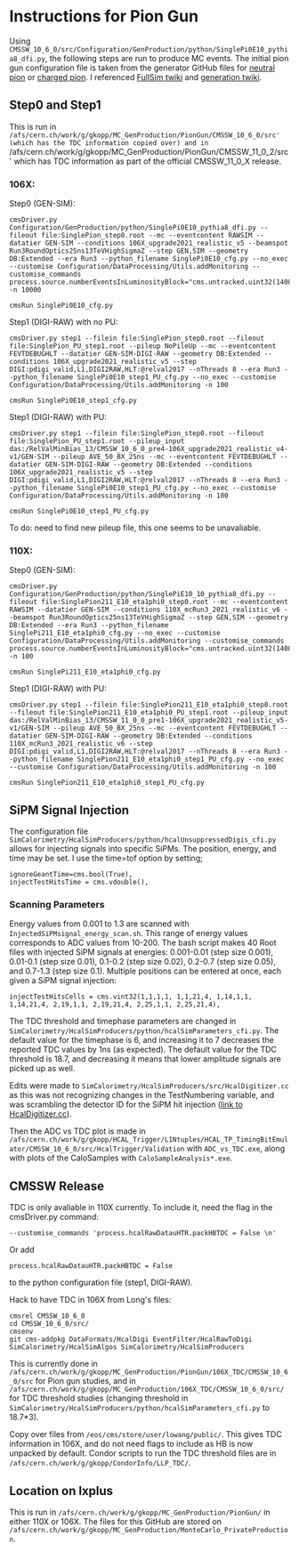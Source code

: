 # Instructions for Pion Gun
Using `CMSSW_10_6_0/src/Configuration/GenProduction/python/SinglePi0E10_pythia8_dfi.py`, the following steps are run to produce MC events. The initial pion gun configuration file is taken from the generator GitHub files for [neutral pion](https://github.com/cms-sw/cmssw/blob/CMSSW_10_6_X/Configuration/Generator/python/SinglePi0E10_pythia8_cfi.py) or [charged pion](https://github.com/cms-sw/cmssw/blob/CMSSW_10_6_X/Configuration/Generator/python/SinglePiPt10_pythia8_cfi.py). I referenced [FullSim twiki](https://twiki.cern.ch/twiki/bin/view/CMSPublic/WorkBookGenIntro#ComposeFullSimConfig) and [generation twiki](https://twiki.cern.ch/twiki/bin/view/CMSPublic/WorkBookGeneration).

## Step0 and Step1
This is run in `/afs/cern.ch/work/g/gkopp/MC_GenProduction/PionGun/CMSSW_10_6_0/src' (which has the TDC information copied over) and in `/afs/cern.ch/work/g/gkopp/MC_GenProduction/PionGun/CMSSW_11_0_2/src' which has TDC information as part of the official CMSSW_11_0_X release.

### 106X:
Step0 (GEN-SIM):
```
cmsDriver.py Configuration/GenProduction/python/SinglePi0E10_pythia8_dfi.py --fileout file:SinglePion_step0.root --mc --eventcontent RAWSIM --datatier GEN-SIM --conditions 106X_upgrade2021_realistic_v5 --beamspot Run3RoundOptics25ns13TeVHighSigmaZ --step GEN,SIM --geometry DB:Extended --era Run3 --python_filename SinglePi0E10_cfg.py --no_exec --customise Configuration/DataProcessing/Utils.addMonitoring --customise_commands process.source.numberEventsInLuminosityBlock="cms.untracked.uint32(1408450)" -n 10000

cmsRun SinglePi0E10_cfg.py
```

Step1 (DIGI-RAW) with no PU:
```
cmsDriver.py step1 --filein file:SinglePion_step0.root --fileout file:SinglePion_PU_step1.root --pileup NoPileUp --mc --eventcontent FEVTDEBUGHLT --datatier GEN-SIM-DIGI-RAW --geometry DB:Extended --conditions 106X_upgrade2021_realistic_v5 --step DIGI:pdigi_valid,L1,DIGI2RAW,HLT:@relval2017 --nThreads 8 --era Run3 --python_filename SinglePi0E10_step1_PU_cfg.py --no_exec --customise Configuration/DataProcessing/Utils.addMonitoring -n 100

cmsRun SinglePi0E10_step1_cfg.py
``` 

Step1 (DIGI-RAW) with PU:
``` 
cmsDriver.py step1 --filein file:SinglePion_step0.root --fileout file:SinglePion_PU_step1.root --pileup_input das:/RelValMinBias_13/CMSSW_10_6_0_pre4-106X_upgrade2021_realistic_v4-v1/GEN-SIM --pileup AVE_50_BX_25ns --mc --eventcontent FEVTDEBUGHLT --datatier GEN-SIM-DIGI-RAW --geometry DB:Extended --conditions 106X_upgrade2021_realistic_v5 --step DIGI:pdigi_valid,L1,DIGI2RAW,HLT:@relval2017 --nThreads 8 --era Run3 --python_filename SinglePi0E10_step1_PU_cfg.py --no_exec --customise Configuration/DataProcessing/Utils.addMonitoring -n 100

cmsRun SinglePi0E10_step1_PU_cfg.py
```
To do: need to find new pileup file, this one seems to be unavaliable. 

### 110X:
Step0 (GEN-SIM):
```
cmsDriver.py Configuration/GenProduction/python/SinglePiE10_10_pythia8_dfi.py --fileout file:SinglePion211_E10_eta1phi0_step0.root --mc --eventcontent RAWSIM --datatier GEN-SIM --conditions 110X_mcRun3_2021_realistic_v6 --beamspot Run3RoundOptics25ns13TeVHighSigmaZ --step GEN,SIM --geometry DB:Extended --era Run3 --python_filename SinglePi211_E10_eta1phi0_cfg.py --no_exec --customise Configuration/DataProcessing/Utils.addMonitoring --customise_commands process.source.numberEventsInLuminosityBlock="cms.untracked.uint32(1408450)" -n 100

cmsRun SinglePi211_E10_eta1phi0_cfg.py
```

Step1 (DIGI-RAW) with PU:
```
cmsDriver.py step1 --filein file:SinglePion211_E10_eta1phi0_step0.root --fileout file:SinglePion211_E10_eta1phi0_PU_step1.root --pileup_input das:/RelValMinBias_13/CMSSW_11_0_0_pre1-106X_upgrade2021_realistic_v5-v1/GEN-SIM --pileup AVE_50_BX_25ns --mc --eventcontent FEVTDEBUGHLT --datatier GEN-SIM-DIGI-RAW --geometry DB:Extended --conditions 110X_mcRun3_2021_realistic_v6 --step DIGI:pdigi_valid,L1,DIGI2RAW,HLT:@relval2017 --nThreads 8 --era Run3 --python_filename SinglePion211_E10_eta1phi0_step1_PU_cfg.py --no_exec --customise Configuration/DataProcessing/Utils.addMonitoring -n 100

cmsRun SinglePion211_E10_eta1phi0_step1_PU_cfg.py
```

## SiPM Signal Injection
The configuration file `SimCalorimetry/HcalSimProducers/python/hcalUnsuppressedDigis_cfi.py` allows for injecting signals into specific SiPMs. The position, energy, and time may be set. I use the time=tof option by setting;
```
ignoreGeantTime=cms.bool(True),
injectTestHitsTime = cms.vdouble(),
```
### Scanning Parameters
Energy values from 0.001 to 1.3 are scanned with `InjectedSiPMsignal_energy_scan.sh`. This range of energy values corresponds to ADC values from 10-200. The bash script makes 40 Root files with injected SiPM signals at energies: 0.001-0.01 (step size 0.001), 0.01-0.1 (step size 0.01), 0.1-0.2 (step size 0.02), 0.2-0.7 (step size 0.05), and 0.7-1.3 (step size 0.1). Multiple positions can be entered at once, each given a SiPM signal injection:
```
injectTestHitsCells = cms.vint32(1,1,1,1, 1,1,21,4, 1,14,1,1, 1,14,21,4, 2,19,1,1, 2,19,21,4, 2,25,1,1, 2,25,21,4),
```
The TDC threshold and timephase parameters are changed in `SimCalorimetry/HcalSimProducers/python/hcalSimParameters_cfi.py`. The default value for the timephase is 6, and increasing it to 7 decreases the reported TDC values by 1ns (as expected). The default value for the TDC threshold is 18.7, and decreasing it means that lower amplitude signals are picked up as well. 

Edits were made to `SimCalorimetry/HcalSimProducers/src/HcalDigitizer.cc` as this was not recognizing changes in the TestNumbering variable, and was scrambling the detector ID for the SiPM hit injection ([link to HcalDigitizer.cc](https://github.com/gk199/MonteCarlo_PrivateProduction/blob/master/PionGun/HcalDigitizer.cc#L347-L357)).

Then the ADC vs TDC plot is made in `/afs/cern.ch/work/g/gkopp/HCAL_Trigger/L1Ntuples/HCAL_TP_TimingBitEmulator/CMSSW_10_6_0/src/HcalTrigger/Validation` with `ADC_vs_TDC.exe`, along with plots of the CaloSamples with `CaloSampleAnalysis*.exe`.

## CMSSW Release
TDC is only avaliable in 110X currently. To include it, need the flag in the cmsDriver.py command:
```
--customise_commands 'process.hcalRawDatauHTR.packHBTDC = False \n'
```
Or add
```
process.hcalRawDatauHTR.packHBTDC = False
```
to the python configuration file (step1, DIGI-RAW).

Hack to have TDC in 106X from Long's files:
```
cmsrel CMSSW_10_6_0
cd CMSSW_10_6_0/src/
cmsenv
git cms-addpkg DataFormats/HcalDigi EventFilter/HcalRawToDigi SimCalorimetry/HcalSimAlgos SimCalorimetry/HcalSimProducers
```
This is currently done in `/afs/cern.ch/work/g/gkopp/MC_GenProduction/PionGun/106X_TDC/CMSSW_10_6_0/src` for Pion gun studies, and in `/afs/cern.ch/work/g/gkopp/MC_GenProduction/106X_TDC/CMSSW_10_6_0/src/` for TDC threshold studies (changing threshold in `SimCalorimetry/HcalSimProducers/python/hcalSimParameters_cfi.py` to 18.7*3).

Copy over files from `/eos/cms/store/user/lowang/public/`. This gives TDC information in 106X, and do not need flags to include as HB is now unpacked by default. Condor scripts to run the TDC threshold files are in `/afs/cern.ch/work/g/gkopp/CondorInfo/LLP_TDC/`.

## Location on lxplus
This is run in `/afs/cern.ch/work/g/gkopp/MC_GenProduction/PionGun/` in either 110X or 106X. The files for this GitHub are stored on `/afs/cern.ch/work/g/gkopp/MC_GenProduction/MonteCarlo_PrivateProduction`.